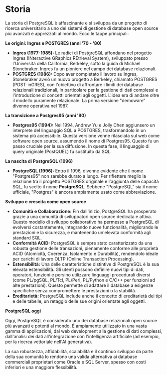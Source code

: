 # Storia

La storia di PostgreSQL è affascinante e si sviluppa da un progetto di ricerca universitario a uno dei sistemi di gestione di database open source più avanzati e apprezzati al mondo. Ecco le tappe principali:

**Le origini: Ingres e POSTGRES (anni '70 - '80)**

* **Ingres (1977-1985):** Le radici di PostgreSQL affondano nel progetto Ingres (INteractive GRaphics REtrieval System), sviluppato presso l'Università della California, Berkeley, sotto la guida di Michael Stonebraker. Ingres fu un pioniere nel campo dei database relazionali.
* **POSTGRES (1986):** Dopo aver completato il lavoro su Ingres, Stonebraker avviò un nuovo progetto a Berkeley, chiamato POSTGRES (POST-inGRES), con l'obiettivo di affrontare i limiti dei database relazionali tradizionali, in particolare per la gestione di dati complessi e l'introduzione di concetti orientati agli oggetti. L'idea era di andare oltre il modello puramente relazionale. La prima versione "demoware" divenne operativa nel 1987.

**La transizione a Postgres95 (anni '90)**

* **Postgres95 (1994):** Nel 1994, Andrew Yu e Jolly Chen aggiunsero un interprete del linguaggio SQL a POSTGRES, trasformandolo in un sistema più accessibile. Questa versione venne rilasciata sul web come software open source, assumendo il nome di Postgres95. Questo fu un passo cruciale per la sua diffusione. In questa fase, il linguaggio di query originale (PostQUEL) fu sostituito da SQL.

**La nascita di PostgreSQL (1996)**

* **PostgreSQL (1996):** Entro il 1996, divenne evidente che il nome "Postgres95" non sarebbe durato a lungo. Per riflettere meglio la relazione tra il progetto POSTGRES originale e l'aggiunta delle capacità SQL, fu scelto il nome **PostgreSQL**. Sebbene "PostgreSQL" sia il nome ufficiale, "Postgres" è ancora ampiamente usato come abbreviazione.

**Sviluppo e crescita come open source**

* **Comunità e Collaborazione:** Fin dall'inizio, PostgreSQL ha prosperato grazie a una comunità di sviluppatori open source dedicata e attiva. Questo modello di sviluppo collaborativo ha permesso a PostgreSQL di evolversi costantemente, integrando nuove funzionalità, migliorando le prestazioni e la sicurezza, e mantenendo un'elevata conformità agli standard SQL.
* **Conformità ACID:** PostgreSQL è sempre stato caratterizzato da una robusta gestione delle transazioni, pienamente conforme alle proprietà ACID (Atomicità, Coerenza, Isolamento e Durabilità), rendendolo ideale per carichi di lavoro OLTP (Online Transaction Processing).
* **Estensibilità:** Una delle caratteristiche distintive di PostgreSQL è la sua elevata estensibilità. Gli utenti possono definire nuovi tipi di dati, operatori, funzioni e persino utilizzare linguaggi procedurali diversi (come PL/pgSQL, PL/Tcl, PL/Perl, PL/Python e C/C++ per funzioni ad alte prestazioni). Questo permette di adattare il database a esigenze specifiche senza compromettere le prestazioni o la stabilità.
* **Ereditarietà:** PostgreSQL include anche il concetto di ereditarietà dei tipi e delle tabelle, un retaggio delle sue origini orientate agli oggetti.

**PostgreSQL oggi**

Oggi, PostgreSQL è considerato uno dei database relazionali open source più avanzati e potenti al mondo. È ampiamente utilizzato in una vasta gamma di applicazioni, dal web development alla gestione di dati complessi, dall'analisi dei dati all'integrazione con l'intelligenza artificiale (ad esempio, per la ricerca vettoriale nell'AI generativa).

La sua robustezza, affidabilità, scalabilità e il continuo sviluppo da parte della sua comunità lo rendono una valida alternativa ai database commerciali proprietari come Oracle e SQL Server, spesso con costi inferiori e una maggiore flessibilità.
